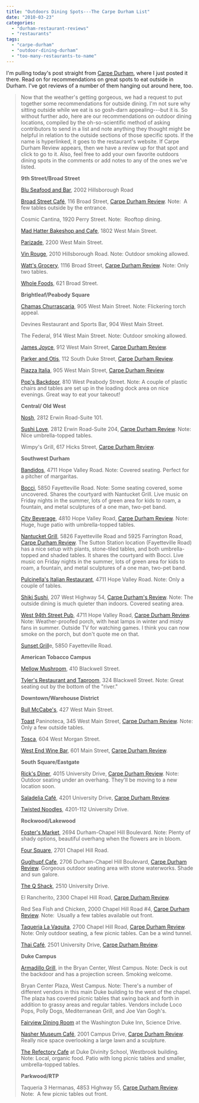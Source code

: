 ```yaml
---
title: "Outdoors Dining Spots---The Carpe Durham List"
date: "2010-03-23"
categories: 
  - "durham-restaurant-reviews"
  - "restaurants"
tags: 
  - "carpe-durham"
  - "outdoor-dining-durham"
  - "too-many-restaurants-to-name"
---
```


I'm pulling today's post straight from [Carpe Durham](http://carpedurham.com), where I just posted it there. Read on for recommendations on great spots to eat outside in Durham. I've got reviews of a number of them hanging out around here, too.

> Now that the weather's getting gorgeous, we had a request to put together some recommendations for outside dining. I'm not sure why sitting outside while we eat is so gosh-darn appealing---but it is. So without further ado, here are our recommendations on outdoor dining locations, compiled by the oh-so-scientific method of asking contributors to send in a list and note anything they thought might be helpful in relation to the outside sections of those specific spots. If the name is hyperlinked, it goes to the restaurant's website. If Carpe Durham Review appears, then we have a review up for that spot and click to go to it. Also, feel free to add your own favorite outdoors dining spots in the comments or add notes to any of the ones we've listed.
> 
> **9th Street/Broad Street**
> 
> [Blu Seafood and Bar](http://bluseafoodandbar.com/), 2002 Hillsborough Road
> 
> [Broad Street Café](http://www.thebroadstreetcafe.com/), 116 Broad Street, [Carpe Durham Review](http://carpedurham.com/2008/08/13/broad-street-cafe-is-back-and-better/). Note:  A few tables outside by the entrance.
> 
> Cosmic Cantina, 1920 Perry Street. Note:  Rooftop dining.
> 
> [Mad Hatter Bakeshop and Cafe](http://www.madhatterbakeshop.com/), 1802 West Main Street.
> 
> [Parizade](http://www.ghgrestaurants.com/parizade/parizademaster.html), 2200 West Main Street.
> 
> [Vin Rouge](http://www.ghgrestaurants.com/vinrouge/vinrouge.html), 2010 Hillsborough Road. Note: Outdoor smoking allowed.
> 
> [Watt's Grocery](http://www.wattsgrocery.com/), 1116 Broad Street, [Carpe Durham Review](http://carpedurham.com/2008/04/06/nouveau-durham-watts-grocery/). Note: Only two tables.
> 
> [Whole Foods](http://www.wholefoodsmarket.com/stores/durham/), 621 Broad Street.
> 
> **Brightleaf/Peabody Square**
> 
> [Chamas Churrascaria](http://www.chamas.us/), 905 West Main Street. Note: Flickering torch appeal.
> 
> Devines Restaurant and Sports Bar, 904 West Main Street.
> 
> The Federal, 914 West Main Street. Note: Outdoor smoking allowed.
> 
> [James Joyce](http://www.jamesjoyceirishpub.com/), 912 West Main Street, [Carpe Durham Review](http://carpedurham.com/2009/02/18/james-joyce-steps-it-up-with-new-menu/).
> 
> [Parker and Otis](http://www.parkerandotis.com/store/index.php), 112 South Duke Street, [Carpe Durham Review](http://carpedurham.com/2009/09/02/parker-and-otis/).
> 
> [Piazza Italia](http://www.piazzaitalia.us/), 905 West Main Street, [Carpe Durham Review](http://carpedurham.com/2009/11/19/piazza-italia/).
> 
> [Pop's Backdoor](http://www.popsbackdoor.com/blog/), 810 West Peabody Street. Note: A couple of plastic chairs and tables are set up in the loading dock area on nice evenings. Great way to eat your takeout!
> 
> **Central/ Old West**
> 
> [Nosh](http://www.noshfood.com/), 2812 Erwin Road-Suite 101.
> 
> [Sushi Love](http://www.sushilove.org/), 2812 Erwin Road-Suite 204, [Carpe Durham Review](http://carpedurham.com/2008/07/28/yes-you-can-get-even-more-great-sushi-in-durham/). Note: Nice umbrella-topped tables.
> 
> Wimpy's Grill, 617 Hicks Street, [Carpe Durham Review](http://carpedurham.com/2008/06/17/wimpys-brings-the-chuck-to-the-wagon/).
> 
> **Southwest Durham**
> 
> [Bandidos](http://www.bandidoscafe.com/), 4711 Hope Valley Road. Note: Covered seating. Perfect for a pitcher of margaritas.
> 
> [Bocci](http://www.bocciitalian.com/), 5850 Fayetteville Road. Note: Some seating covered, some uncovered. Shares the courtyard with Nantucket Grill. Live music on Friday nights in the summer, lots of green area for kids to roam, a fountain, and metal sculptures of a one man, two-pet band.
> 
> [City Beverage](http://www.citybeverage-durham.com/), 4810 Hope Valley Road, [Carpe Durham Review](http://carpedurham.com/2009/12/16/city-beverage/). Note: Huge, huge patio with umbrella-topped tables.
> 
> [Nantucket Grill](http://www.nantucketgrill.com/), 5826 Fayetteville Road and 5925 Farrington Road, [Carpe Durham Review](http://carpedurham.com/2008/11/17/nantucket-grill/). The Sutton Station location (Fayetteville Road) has a nice setup with plants, stone-tiled tables, and both umbrella-topped and shaded tables. It shares the courtyard with Bocci. Live music on Friday nights in the summer, lots of green area for kids to roam, a fountain, and metal sculptures of a one man, two-pet band.
> 
> [Pulcinella's Italian Restaurant](http://pulcinellasdurham.com/), 4711 Hope Valley Road. Note: Only a couple of tables.
> 
> [Shiki Sushi](http://www.shikisushionline.com/), 207 West Highway 54, [Carpe Durham's Review](http://carpedurham.com/2008/05/26/yes-you-can-get-great-sushi-in-durham/). Note: The outside dining is much quieter than indoors. Covered seating area.
> 
> [West 94th Street Pub](http://www.west94stpub.com/), 4711 Hope Valley Road, [Carpe Durham Review](http://carpedurham.com/2008/03/19/pub-grub-without-a-twist/). Note: Weather-proofed porch, with heat lamps in winter and misty fans in summer. Outside TV for watching games. I think you can now smoke on the porch, but don't quote me on that.
> 
> [Sunset Grill](http://www.sunsetgrilledurham.com/)e, 5850 Fayetteville Road.
> 
> **American Tobacco Campus**
> 
> [Mellow Mushroom](http://www.mellowmushroom.com/), 410 Blackwell Street.
> 
> [Tyler's Restaurant and Taproom](http://www.tylerstaproom.com/restaurants/durham), 324 Blackwell Street. Note: Great seating out by the bottom of the "river."
> 
> **Downtown/Warehouse District**
> 
> [Bull McCabe's](http://www.bullmccabesirishpub.com/), 427 West Main Street.
> 
> [Toast](http://www.toast-fivepoints.com/) Paninoteca, 345 West Main Street, [Carpe Durham Review](http://carpedurham.com/2009/10/03/toast-paninoteca/). Note: Only a few outside tables.
> 
> [Tosca](http://www.bluecorn-tosca.com/tr_home.asp), 604 West Morgan Street.
> 
> [West End Wine Bar](http://www.westendwinebar.com/), 601 Main Street, [Carpe Durham Review](http://carpedurham.com/2009/10/16/west-end-wine-bar/).
> 
> **South Square/Eastgate**
> 
> [Rick's Diner](http://www.ricksdiner.com/), 4015 University Drive, [Carpe Durham Review](http://carpedurham.com/2008/09/27/ricks-diner/). Note: Outdoor seating under an overhang. They'll be moving to a new location soon.
> 
> [Saladelia Café](http://www.saladelia.com/), 4201 University Drive, [Carpe Durham Review](http://carpedurham.com/2009/10/05/saladelia-cafe/).
> 
> [Twisted Noodles](http://www.twistednoodles.com/), 4201-112 University Drive.
> 
> **Rockwood/Lakewood**
> 
> [Foster's Market](http://www.fostersmarket.com/), 2694 Durham-Chapel Hill Boulevard. Note: Plenty of shady options, beautiful overhang when the flowers are in bloom.
> 
> [Four Square](http://www.foursquarerestaurant.com/), 2701 Chapel Hill Road.
> 
> [Guglhupf Cafe](http://www.guglhupf.com/cafe/%E2%80%9D), 2706 Durham-Chapel Hill Boulevard, [Carpe Durham Review](http://carpedurham.com/2009/12/03/guglhupf-cafe/). Gorgeous outdoor seating area with stone waterworks. Shade and sun galore.
> 
> [The Q Shack](http://www.theqshackoriginal.com/), 2510 University Drive.
> 
> El Rancherito, 2300 Chapel Hill Road, [Carpe Durham Review](http://carpedurham.com/2009/07/01/el-rancherito/).
> 
> Red Sea Fish and Chicken, 2000 Chapel Hill Road #4, [Carpe Durham Review](http://carpedurham.com/2010/01/02/red-sea-fish-chicken/). Note:  Usually a few tables available out front.
> 
> [Taqueria La Vaquita](http://lavaquitanc.com/), 2700 Chapel Hill Road, [Carpe Durham Review](http://carpedurham.com/2008/02/26/taqueria-la-vaquita/). Note: Only outdoor seating, a few picnic tables. Can be a wind tunnel.
> 
> [Thai Café](http://www.thaicafenc.com/), 2501 University Drive, [Carpe Durham Review](http://carpedurham.com/2009/12/24/thai-cafe/).
> 
> **Duke Campus**
> 
> [Armadillo Grill](http://dining.duke.edu/where/oncampus/armadillo.php), in the Bryan Center, West Campus. Note: Deck is out the backdoor and has a projection screen. Smoking welcome.
> 
> Bryan Center Plaza, West Campus. Note: There's a number of different vendors in this main Duke building to the west of the chapel. The plaza has covered picnic tables that swing back and forth in addition to grassy areas and regular tables. Vendors include Loco Pops, Polly Dogs, Mediterranean Grill, and Joe Van Gogh's.
> 
> [Fairview Dining Room](http://www.washingtondukeinn.com/Dining/fairview.asp) at the Washington Duke Inn, Science Drive.
> 
> [Nasher Museum Café](http://nasher.duke.edu/museum_cafe.php), 2001 Campus Drive, [Carpe Durham Review](http://carpedurham.com/2009/11/12/nasher-museum-cafe/). Really nice space overlooking a large lawn and a sculpture.
> 
> [The Refectory Cafe](http://www.bonvivantcatering.com/ref.html) at Duke Divinity School, Westbrook building. Note: Local, organic food. Patio with long picnic tables and smaller, umbrella-topped tables.
> 
> **Parkwood/RTP**
> 
> Taqueria 3 Hermanas, 4853 Highway 55, [Carpe Durham Review](http://carpedurham.com/2009/11/07/taqueria-3-hermanas/). Note:  A few picnic tables out front.
